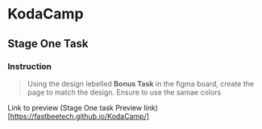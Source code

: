 # KodaCamp

## Stage One Task

### Instruction
>Using the design lebelled **Bonus Task**  in the figma board, create the page to match the design. Ensure to use the samae colors

Link to preview
(Stage One task Preview link)[https://fastbeetech.github.io/KodaCamp/]